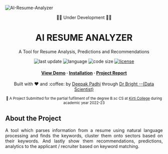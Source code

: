![AI-Resume-Analyzer](https://socialify.git.ci/deepakpadhi986/AI-Resume-Analyzer/image?description=1&descriptionEditable=5th%20Sem%20Final%20Year%20Project%20at%20Kirti%20M%20Doongursee%20College%20(2022%20-%2023)&font=Raleway&language=1&pattern=Plus&theme=Light)

<div align="center">
  <p>🌴🚧 Under Development 🚧🌴</p>
  <h1>AI RESUME ANALYZER</h1>
  <p>A Tool for Resume Analysis, Predictions and Recommendations</p>
  <!-- Badges -->
  <p>
    <img src="https://img.shields.io/github/last-commit/deepakpadhi986/AI-Resume-Analyzer" alt="last update" />
    <img src="https://img.shields.io/github/languages/top/deepakpadhi986/AI-Resume-Analyzer?color=red" alt="language" />
    <img src="https://img.shields.io/github/languages/code-size/deepakpadhi986/AI-Resume-Analyzer?color=informational" alt="code size" />
    <!--<img src="https://visitor-badge.glitch.me/badge?page_id=deepakpadhi986.AI-Resume-Analyzer&left_color=grey&right_color=blueviolet" alt="visitors count" />-->
    <a href="https://github.com/deepakpadhi986/AI-Resume-Analyzer/blob/master/LICENSE">
      <img src="https://img.shields.io/github/license/deepakpadhi986/AI-Resume-Analyzer.svg?color=yellow" alt="license" />
    </a>
  </p>
  <!--links-->
  <h4>
    <a href="https://github.com/deepakpadhi986/AI-Resume-Analyzer/">View Demo</a>
    <span> · </span>
    <a href="">Installation</a>
    <span> · </span>
    <a href="">Project Report</a>
  </h4>
  <p>Built with ❤︎ and :coffee: by 
    <a href="https://dnoobnerd.netlify.app/">Deepak Padhi</a> through 
    <a href="https://www.linkedin.com/in/mrbriit/">Dr Bright --(Data Scientist)</a>
  </p>
  <small>🚀 A Project Submitted for the partial fulfilment of the degree B.sc CS at 
    <a href="https://kirticollege.edu.in/">Kirti College</a> during academic year 2022-23
  </small>
</div>


## About the Project
<p align="justify"> 
  A tool which parses information from a resume using natural language processing and finds the keywords, cluster them onto sectors based on their keywords. 
  And lastly show them recommendations, predictions, analytics to the applicant / recruiter based on keyword matching.
</p>

